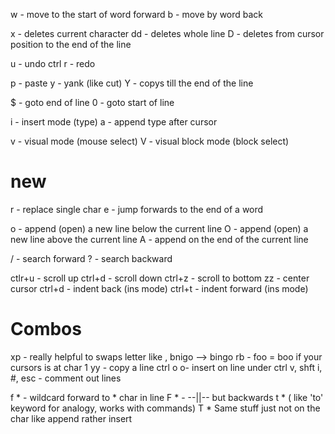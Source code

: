 w - move to the start of word forward
b - move by word back

x - deletes current character
dd - deletes whole line
D - deletes from cursor position to the end of the line

u - undo 
ctrl r - redo

p - paste
y - yank (like cut)
Y - copys till the end of the line

$ - goto end of line
0 - goto start of line

i - insert mode (type)
a - append type after cursor

v - visual mode (mouse select)
V - visual block mode (block select)

# new

r - replace single char
e - jump forwards to the end of a word

o - append (open) a new line below the current line
O - append (open) a new line above the current line
A - append on the end of the current line

/ - search forward
? - search backward

ctlr+u - scroll up
ctrl+d - scroll down
ctrl+z - scroll to bottom
zz - center cursor
ctrl+d - indent back (ins mode)
ctrl+t - indent forward (ins mode)
# Combos

xp - really helpful to swaps letter like , bnigo --> bingo
rb - foo = boo if your cursors is at char 1
yy - copy a line
ctrl o o- insert on line under
ctrl v, shft i, #, esc - comment out lines

f * - wildcard forward to * char in line
F * - --||-- but backwards
t *  ( like 'to' keyword for analogy, works with commands)
T * Same stuff just not on the char like append rather insert